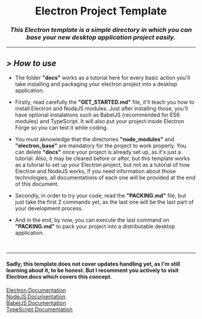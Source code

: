<h1 align="center"><b>Electron Project Template</b></h1>

<h3 align="center">
<i>This Electron template is a simple directory in which you can base your new desktop application project easily.</i>
</h3>

***

<h2 align="left">
<b><i>> How to use</b></i>
</h2>

- The folder **"docs"** works as a tutorial here for every basic action you'll take installing and packaging your electron project into a desktop application.

- Firstly, read carefully the **"GET_STARTED.md"** file, it'll teach you how to install Electron and NodeJS modules. Just after installing those, you'll have optional instalations such as BabelJS (recommended for ES6 modules) and TypeScript. It will also put your project inside Electron Forge so you can test it while coding.

- You must aknowledge that the directories **"node_modules"** and **"electron_base"** are mandatory for the project to work properly. You can delete **"docs"** once your project is already set up, as it's just a tutorial. Also, it may be cleared before or after, but this template works as a tutorial to set up your Electron project, but not as a tutorial of how Electron and NodeJS works, if you need information about those technologies, all documentations of each one will be provided at the end of this document.

- Secondly, in order to try your code, read the **"PACKING.md"** file, but just take the first 2 commands yet, as the last one will be the last part of your development process.

- And in the end, by now, you can execute the last command on **"PACKING.md"** to pack your project into a distributable desktop application.
<br>

***
<h4>Sadly, this template does not cover updates handling yet, as I'm still learning about it, to be honest. But I recomment you actively to visit Electron docs which covers this concept.</h4>

<a align="left" href="https://www.electronjs.org/docs/latest/">Electron Documentation</a><br>
<a align="left" href="https://nodejs.org/en/docs/">NodeJS Documentation</a><br>
<a align="left" href="https://babeljs.io/docs/en/">BabelJS Documentation</a><br>
<a align="left" href="https://www.typescriptlang.org/docs/">TypeScript Documentation</a><br>
